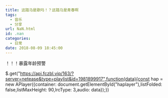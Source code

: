 ```yaml
---
title: 这踏马是歌吗！？这踏马是青春啊
tags:
  - 音乐
  - 分享
url: NaN.html
id: .nan
categories:
  - 日常
date: 2018-08-09 18:45:00
---
```


！！！暴露年龄预警

$.get("https://api.fczbl.vip/163/?server=netease&type=playlist&id=1981899917",function(data){const hap = new APlayer({container: document.getElementById("haplayer"),listFolded: false,listMaxHeight: 90,lrcType: 3,audio: data});})